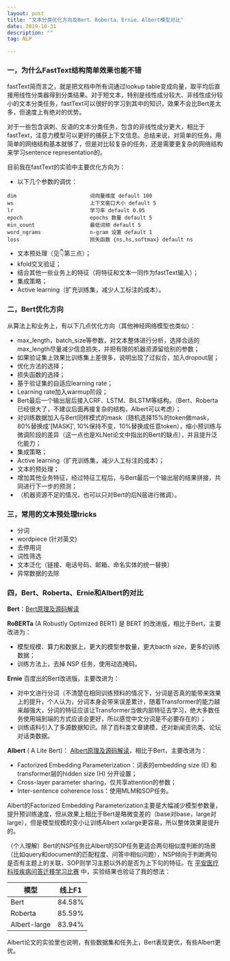 ```yaml
---
layout: post
title: "文本分类优化方向及Bert、Roberta、Ernie、Albert模型对比"
date: 2019-10-31
description: ""
tag: NLP

---
```


### 一，为什么FastText结构简单效果也能不错

fastText简而言之，就是把文档中所有词通过lookup table变成向量，取平均后直接用线性分类器得到分类结果。对于短文本，特别是线性成分较大、非线性成分较小的文本分类任务，fastText可以很好的学习到其中的知识，效果不会比Bert差太多，但速度上有绝对的优势。

对于一些包含讽刺、反语的文本分类任务，包含的非线性成分更大，相比于fastText，注意力模型可以更好的捕获上下文信息。总结来说，对简单的任务，用简单的网络结构基本就够了，但是对比较复杂的任务，还是需要更复杂的网络结构来学习sentence representation的。

目前我在fastText的实验中主要优化方向为：

- 以下几个参数的调优：

```
dim                        词向量维度 default 100
ws                         上下文窗口大小 default 5
lr                         学习率 default 0.05
epoch                      epochs 数量 default 5
min_count                  最低词频 default 5
word_ngrams                n-gram 设置 default 1
loss                       损失函数 {ns,hs,softmax} default ns
```

- 文本预处理（见👇第三点）；
- kfold交叉验证；
- 结合其他一些业务上的特征（将特征和文本一同作为fastText输入）；
- 集成策略；
- Active learning（扩充训练集，减少人工标注的成本）。



### 二，Bert优化方向

从算法上和业务上，有以下几点优化方向（其他神经网络模型也类似）：

- max_length，batch_size等参数，对文本整体进行分析，选择合适的max_length尽量减少信息损失，并把有限的机器资源留给别的参数；
- 如果验证集上效果比训练集上差很多，说明出现了过拟合，加入dropout层；
- 优化方法的选择；
- 损失函数的选择；
- 基于验证集的自适应learning rate；
- Learning rate加入warmup阶段；
- Bert最后一个输出层后接入CRF、LSTM、BiLSTM等结构。（Bert、Roberta已经很大了，不建议后面再接复杂的结构，Albert可以考虑）；
- 对训练数据加入与Bert同样模式的mask（随机选择15%的token做mask，80%替换成'[MASK]', 10%保持不变，10%替换成任意token），缩小预训练与微调阶段的差异（这一点也是XLNet论文中指出的Bert的缺点），并且提升泛化能力；
- 集成策略；
- Active learning（扩充训练集，减少人工标注的成本）；
- 文本的预处理；
- 增加其他业务特征，经过特征工程后，与Bert最后一个输出层的结果拼接，共同进行下一步的预测；
- （机器资源不足的情况，也可以只对Bert的后N层进行微调）。



### 三，常用的文本预处理tricks

- 分词
- wordpiece (针对英文)
- 去停用词
- 词性筛选
- 文本泛化（链接、电话号码、邮箱、命名实体的统一替换）
- 异常数据的去除



### 四，Bert、Roberta、Ernie和Albert的对比

**Bert**：[Bert原理及源码解读](https://baijingting.github.io/2019/10/Bert原理及源码解读/)

**RoBERTa** (A Robustly Optimized BERT) 是 BERT 的改进版，相比于Bert，主要改进为：

- 模型规模、算力和数据上，更大的模型参数量，更大bacth size，更多的训练数据；
- 训练方法上，去掉 NSP 任务，使用动态掩码。

**Ernie** 百度出的Bert改进版，主要改进为：

- 对中文进行分词（不清楚在相同训练预料的情况下，分词是否真的能带来效果上的提升，个人认为，分词本身会带来误差累计，随着Transformer的能力越来越强大，分词的特征应该让Transformer当做内部特征去学习，绝大多数任务使用端到端的方式应该会更好，所以感觉中文分词是不必要存在的）；
- 训练语料引入了多源数据知识。除了百科类文章建模，还对新闻资讯类、论坛对话类数据。

**Albert** ( A Lite Bert)： [Albert原理及源码解读](https://baijingting.github.io/2019/10/Albert原理及源码解读/)，相比于Bert，主要改进为：

- Factorized Embedding Parameterization：词表的embedding size (E) 和transformer层的hidden size (H) 分开设置；
- Cross-layer parameter sharing，仅共享attention的参数；
- Inter-sentence coherence loss：使用MLM和SOP任务。

Albert的Factorized Embedding Parameterization主要是大幅减少模型参数量，提升预训练速度，但从效果上相比于Bert是略微变差的（base对base，large对large），但是模型规模的变小让训练Albert xxlarge更容易，所以整体效果是提升的。

（个人理解）Bert的NSP任务比Albert的SOP任务更适合两句相似度判断的场景（比如query和document的匹配程度、问答中相似问题），NSP倾向于判断两句是否有主题上的关联，SOP则学习主题以外的是否为上下句的特征。在 [平安医疗科技疾病问答迁移学习比赛](https://www.biendata.com/competition/chip2019/) 中，实验结果也验证了我的想法：

| 模型         | 线上F1 |
| ------------ | ------ |
| Bert         | 84.58% |
| Roberta      | 85.59% |
| Albert-large | 83.94% |

Albert论文的实验里也说明，有些数据集和任务上，Bert表现更优，有些Albert更优。
